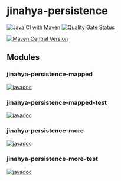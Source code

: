 # jinahya-persistence

[![Java CI with Maven](https://github.com/jinahya/jinahya-persistence/actions/workflows/maven.yml/badge.svg)](https://github.com/jinahya/jinahya-persistence/actions/workflows/maven.yml)
[![Quality Gate Status](https://sonarcloud.io/api/project_badges/measure?project=jinahya_jinahya-persistence&metric=alert_status)](https://sonarcloud.io/summary/new_code?id=jinahya_jinahya-persistence)

[![Maven Central Version](https://img.shields.io/maven-central/v/io.github.jinahya/jinahya-persistence)](https://central.sonatype.com/artifact/io.github.jinahya/jinahya-persistence/versions)

## Modules

### jinahya-persistence-mapped

[![javadoc](https://javadoc.io/badge2/io.github.jinahya/jinahya-persistence-mapped/javadoc.svg)](https://javadoc.io/doc/io.github.jinahya/jinahya-persistence-mapped)

### jinahya-persistence-mapped-test

[![javadoc](https://javadoc.io/badge2/io.github.jinahya/jinahya-persistence-mapped-test/javadoc.svg)](https://javadoc.io/doc/io.github.jinahya/jinahya-persistence-mapped-test)

### jinahya-persistence-more

[![javadoc](https://javadoc.io/badge2/io.github.jinahya/jinahya-persistence-more/javadoc.svg)](https://javadoc.io/doc/io.github.jinahya/jinahya-persistence-more)

### jinahya-persistence-more-test

[![javadoc](https://javadoc.io/badge2/io.github.jinahya/jinahya-persistence-more-test/javadoc.svg)](https://javadoc.io/doc/io.github.jinahya/jinahya-persistence-more-test)
